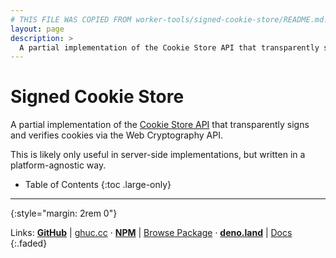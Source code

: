 ```yaml
---
# THIS FILE WAS COPIED FROM worker-tools/signed-cookie-store/README.md! DO NOT MODIFY DIRECTLY!
layout: page
description: >
  A partial implementation of the Cookie Store API that transparently signs and verifies cookies via the Web Cryptography API.
---
```


# Signed Cookie Store
A partial implementation of the [Cookie Store API](https://wicg.github.io/cookie-store)
that transparently signs and verifies cookies via the Web Cryptography API.

This is likely only useful in server-side implementations,
but written in a platform-agnostic way.

<noscript></noscript>
* Table of Contents
{:toc .large-only}



***
{:style="margin: 2rem 0"}

Links:
[__GitHub__](https://github.com/worker-tools/signed-cookie-store)
| [ghuc.cc](https://ghuc.cc/worker-tools/signed-cookie-store/index.ts)
· [__NPM__](https://www.npmjs.com/package/@worker-tools/signed-cookie-store) 
| [Browse Package](https://unpkg.com/browse/@worker-tools/signed-cookie-store/)
· [__deno.land__](https://deno.land/x/signed_cookie_store)
| [Docs](https://doc.deno.land/https://raw.githubusercontent.com/worker-tools/signed-cookie-store/master/index.ts)
{:.faded}
<br/>